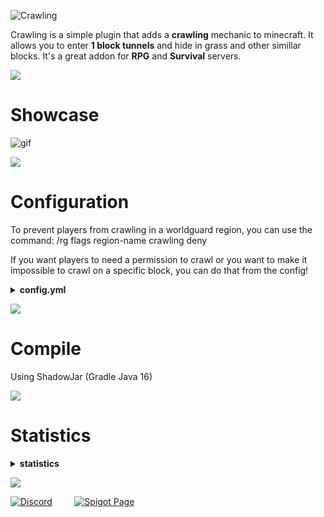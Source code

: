 ![Crawling](https://i.imgur.com/wghI3OE.png)

Crawling is a simple plugin that adds a **crawling** mechanic to minecraft. It allows you to enter **1 block tunnels** and hide in grass and other simillar blocks. It's a great addon for **RPG** and **Survival** servers.

![](https://i.imgur.com/Pwsgenu.png)
# Showcase
![gif](https://i.imgur.com/Tnr1LPd.gif)

![](https://i.imgur.com/Pwsgenu.png)
# Configuration
To prevent players from crawling in a worldguard region, you can use the command:
/rg flags region-name crawling deny

If you want players to need a permission to crawl or you want to make it impossible to crawl on a specific block, you can do that from the config!

<details>
  <summary><b>config.yml</b></summary>
  
  ```YAML
#Crawling by Arthed
#Support Server: https://discord.gg/MPKVEcX


############################################


#Crawling Modes:
#HOLD - players will continue crawling as long as they keep shift pressed
#TOGGLE - players will start crawling and get up when they press shift
#TUNNELS - players can enter one block tunnels by sneaking in front of them

#You can use multiple options at the same time
crawling_modes:
  - 'HOLD'
  - 'TOGGLE'
  - 'TUNNELS'

#How to start crawling for HOLD and TOGGLE modes:
#DOUBLE_SHIFT - double shift while looking down
#HOLD_X - hold shift for X seconds while looking down. Examples: 'HOLD_1', 'HOLD_0.5'

#You can use multiple options at the same time
start_crawling:
  - 'DOUBLE_SHIFT'

############################################


#List of blocks that players cant crawl on
blacklisted_blocks:
  - MAGMA_BLOCK

#blacklisted_blocks: [] - use this if you don't want any blocks to be blacklisted

#If true, players will only be able to crawl on blacklisted blocks
reverse_blocks_blacklist: false


############################################


#List of worlds in which players cant crawl
blacklisted_worlds:
  - example_world

#If true, players will only be able to crawl in blacklisted worlds
reverse_worlds_blacklist: false

#If you want to disable crawling just in a region, use the WorldGuard flag 'crawling'


############################################

#If true, players need the permission "crawling.player" to be able to crawl
need_permission_to_crawl: false
command_no_permission_message: '&cYou don''t have the permission to do that!'


############################################


ignore_updates: false
  ```
</details>

![](https://i.imgur.com/Pwsgenu.png)
# Compile
Using ShadowJar (Gradle Java 16)

![](https://i.imgur.com/Pwsgenu.png)
# Statistics

<details>
  <summary><b>statistics</b></summary>
  <img src="https://bstats.org/signatures/bukkit/Crawling.svg">
</details>

![](https://i.imgur.com/Pwsgenu.png)

[![Discord](https://i.imgur.com/xGgAO7c.png)](https://discord.gg/MPKVEcX)&nbsp;&nbsp;&nbsp;&nbsp;&nbsp;&nbsp;&nbsp;&nbsp;&nbsp;[![Spigot Page](https://i.imgur.com/idUVHgU.png)](https://www.spigotmc.org/resources/crawling.69126/)
